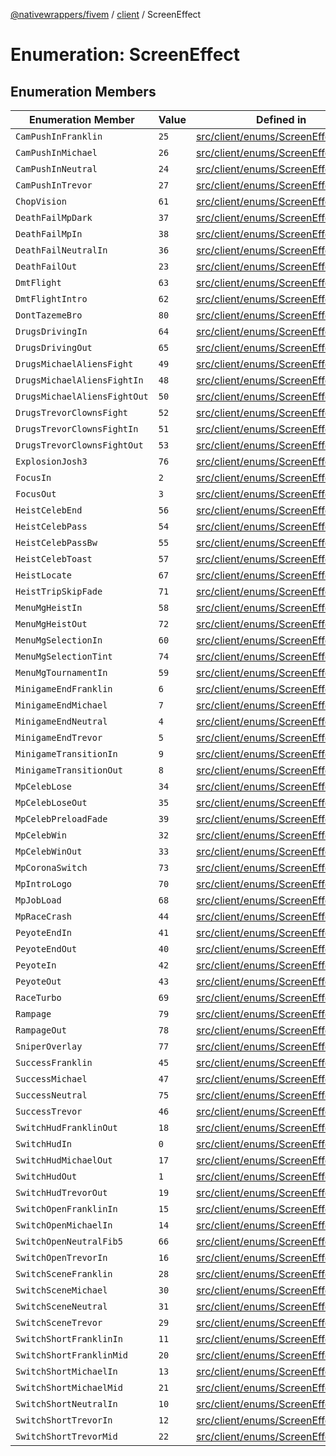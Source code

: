 [@nativewrappers/fivem](../../README.md) / [client](../README.md) / ScreenEffect

# Enumeration: ScreenEffect

## Enumeration Members

| Enumeration Member | Value | Defined in |
| ------ | ------ | ------ |
| `CamPushInFranklin` | `25` | [src/client/enums/ScreenEffect.ts:27](https://github.com/nativewrappers/fivem/blob/23974f37709c3a4a6a2e52877548e496df556c3f/src/client/enums/ScreenEffect.ts#L27) |
| `CamPushInMichael` | `26` | [src/client/enums/ScreenEffect.ts:28](https://github.com/nativewrappers/fivem/blob/23974f37709c3a4a6a2e52877548e496df556c3f/src/client/enums/ScreenEffect.ts#L28) |
| `CamPushInNeutral` | `24` | [src/client/enums/ScreenEffect.ts:26](https://github.com/nativewrappers/fivem/blob/23974f37709c3a4a6a2e52877548e496df556c3f/src/client/enums/ScreenEffect.ts#L26) |
| `CamPushInTrevor` | `27` | [src/client/enums/ScreenEffect.ts:29](https://github.com/nativewrappers/fivem/blob/23974f37709c3a4a6a2e52877548e496df556c3f/src/client/enums/ScreenEffect.ts#L29) |
| `ChopVision` | `61` | [src/client/enums/ScreenEffect.ts:63](https://github.com/nativewrappers/fivem/blob/23974f37709c3a4a6a2e52877548e496df556c3f/src/client/enums/ScreenEffect.ts#L63) |
| `DeathFailMpDark` | `37` | [src/client/enums/ScreenEffect.ts:39](https://github.com/nativewrappers/fivem/blob/23974f37709c3a4a6a2e52877548e496df556c3f/src/client/enums/ScreenEffect.ts#L39) |
| `DeathFailMpIn` | `38` | [src/client/enums/ScreenEffect.ts:40](https://github.com/nativewrappers/fivem/blob/23974f37709c3a4a6a2e52877548e496df556c3f/src/client/enums/ScreenEffect.ts#L40) |
| `DeathFailNeutralIn` | `36` | [src/client/enums/ScreenEffect.ts:38](https://github.com/nativewrappers/fivem/blob/23974f37709c3a4a6a2e52877548e496df556c3f/src/client/enums/ScreenEffect.ts#L38) |
| `DeathFailOut` | `23` | [src/client/enums/ScreenEffect.ts:25](https://github.com/nativewrappers/fivem/blob/23974f37709c3a4a6a2e52877548e496df556c3f/src/client/enums/ScreenEffect.ts#L25) |
| `DmtFlight` | `63` | [src/client/enums/ScreenEffect.ts:65](https://github.com/nativewrappers/fivem/blob/23974f37709c3a4a6a2e52877548e496df556c3f/src/client/enums/ScreenEffect.ts#L65) |
| `DmtFlightIntro` | `62` | [src/client/enums/ScreenEffect.ts:64](https://github.com/nativewrappers/fivem/blob/23974f37709c3a4a6a2e52877548e496df556c3f/src/client/enums/ScreenEffect.ts#L64) |
| `DontTazemeBro` | `80` | [src/client/enums/ScreenEffect.ts:82](https://github.com/nativewrappers/fivem/blob/23974f37709c3a4a6a2e52877548e496df556c3f/src/client/enums/ScreenEffect.ts#L82) |
| `DrugsDrivingIn` | `64` | [src/client/enums/ScreenEffect.ts:66](https://github.com/nativewrappers/fivem/blob/23974f37709c3a4a6a2e52877548e496df556c3f/src/client/enums/ScreenEffect.ts#L66) |
| `DrugsDrivingOut` | `65` | [src/client/enums/ScreenEffect.ts:67](https://github.com/nativewrappers/fivem/blob/23974f37709c3a4a6a2e52877548e496df556c3f/src/client/enums/ScreenEffect.ts#L67) |
| `DrugsMichaelAliensFight` | `49` | [src/client/enums/ScreenEffect.ts:51](https://github.com/nativewrappers/fivem/blob/23974f37709c3a4a6a2e52877548e496df556c3f/src/client/enums/ScreenEffect.ts#L51) |
| `DrugsMichaelAliensFightIn` | `48` | [src/client/enums/ScreenEffect.ts:50](https://github.com/nativewrappers/fivem/blob/23974f37709c3a4a6a2e52877548e496df556c3f/src/client/enums/ScreenEffect.ts#L50) |
| `DrugsMichaelAliensFightOut` | `50` | [src/client/enums/ScreenEffect.ts:52](https://github.com/nativewrappers/fivem/blob/23974f37709c3a4a6a2e52877548e496df556c3f/src/client/enums/ScreenEffect.ts#L52) |
| `DrugsTrevorClownsFight` | `52` | [src/client/enums/ScreenEffect.ts:54](https://github.com/nativewrappers/fivem/blob/23974f37709c3a4a6a2e52877548e496df556c3f/src/client/enums/ScreenEffect.ts#L54) |
| `DrugsTrevorClownsFightIn` | `51` | [src/client/enums/ScreenEffect.ts:53](https://github.com/nativewrappers/fivem/blob/23974f37709c3a4a6a2e52877548e496df556c3f/src/client/enums/ScreenEffect.ts#L53) |
| `DrugsTrevorClownsFightOut` | `53` | [src/client/enums/ScreenEffect.ts:55](https://github.com/nativewrappers/fivem/blob/23974f37709c3a4a6a2e52877548e496df556c3f/src/client/enums/ScreenEffect.ts#L55) |
| `ExplosionJosh3` | `76` | [src/client/enums/ScreenEffect.ts:78](https://github.com/nativewrappers/fivem/blob/23974f37709c3a4a6a2e52877548e496df556c3f/src/client/enums/ScreenEffect.ts#L78) |
| `FocusIn` | `2` | [src/client/enums/ScreenEffect.ts:4](https://github.com/nativewrappers/fivem/blob/23974f37709c3a4a6a2e52877548e496df556c3f/src/client/enums/ScreenEffect.ts#L4) |
| `FocusOut` | `3` | [src/client/enums/ScreenEffect.ts:5](https://github.com/nativewrappers/fivem/blob/23974f37709c3a4a6a2e52877548e496df556c3f/src/client/enums/ScreenEffect.ts#L5) |
| `HeistCelebEnd` | `56` | [src/client/enums/ScreenEffect.ts:58](https://github.com/nativewrappers/fivem/blob/23974f37709c3a4a6a2e52877548e496df556c3f/src/client/enums/ScreenEffect.ts#L58) |
| `HeistCelebPass` | `54` | [src/client/enums/ScreenEffect.ts:56](https://github.com/nativewrappers/fivem/blob/23974f37709c3a4a6a2e52877548e496df556c3f/src/client/enums/ScreenEffect.ts#L56) |
| `HeistCelebPassBw` | `55` | [src/client/enums/ScreenEffect.ts:57](https://github.com/nativewrappers/fivem/blob/23974f37709c3a4a6a2e52877548e496df556c3f/src/client/enums/ScreenEffect.ts#L57) |
| `HeistCelebToast` | `57` | [src/client/enums/ScreenEffect.ts:59](https://github.com/nativewrappers/fivem/blob/23974f37709c3a4a6a2e52877548e496df556c3f/src/client/enums/ScreenEffect.ts#L59) |
| `HeistLocate` | `67` | [src/client/enums/ScreenEffect.ts:69](https://github.com/nativewrappers/fivem/blob/23974f37709c3a4a6a2e52877548e496df556c3f/src/client/enums/ScreenEffect.ts#L69) |
| `HeistTripSkipFade` | `71` | [src/client/enums/ScreenEffect.ts:73](https://github.com/nativewrappers/fivem/blob/23974f37709c3a4a6a2e52877548e496df556c3f/src/client/enums/ScreenEffect.ts#L73) |
| `MenuMgHeistIn` | `58` | [src/client/enums/ScreenEffect.ts:60](https://github.com/nativewrappers/fivem/blob/23974f37709c3a4a6a2e52877548e496df556c3f/src/client/enums/ScreenEffect.ts#L60) |
| `MenuMgHeistOut` | `72` | [src/client/enums/ScreenEffect.ts:74](https://github.com/nativewrappers/fivem/blob/23974f37709c3a4a6a2e52877548e496df556c3f/src/client/enums/ScreenEffect.ts#L74) |
| `MenuMgSelectionIn` | `60` | [src/client/enums/ScreenEffect.ts:62](https://github.com/nativewrappers/fivem/blob/23974f37709c3a4a6a2e52877548e496df556c3f/src/client/enums/ScreenEffect.ts#L62) |
| `MenuMgSelectionTint` | `74` | [src/client/enums/ScreenEffect.ts:76](https://github.com/nativewrappers/fivem/blob/23974f37709c3a4a6a2e52877548e496df556c3f/src/client/enums/ScreenEffect.ts#L76) |
| `MenuMgTournamentIn` | `59` | [src/client/enums/ScreenEffect.ts:61](https://github.com/nativewrappers/fivem/blob/23974f37709c3a4a6a2e52877548e496df556c3f/src/client/enums/ScreenEffect.ts#L61) |
| `MinigameEndFranklin` | `6` | [src/client/enums/ScreenEffect.ts:8](https://github.com/nativewrappers/fivem/blob/23974f37709c3a4a6a2e52877548e496df556c3f/src/client/enums/ScreenEffect.ts#L8) |
| `MinigameEndMichael` | `7` | [src/client/enums/ScreenEffect.ts:9](https://github.com/nativewrappers/fivem/blob/23974f37709c3a4a6a2e52877548e496df556c3f/src/client/enums/ScreenEffect.ts#L9) |
| `MinigameEndNeutral` | `4` | [src/client/enums/ScreenEffect.ts:6](https://github.com/nativewrappers/fivem/blob/23974f37709c3a4a6a2e52877548e496df556c3f/src/client/enums/ScreenEffect.ts#L6) |
| `MinigameEndTrevor` | `5` | [src/client/enums/ScreenEffect.ts:7](https://github.com/nativewrappers/fivem/blob/23974f37709c3a4a6a2e52877548e496df556c3f/src/client/enums/ScreenEffect.ts#L7) |
| `MinigameTransitionIn` | `9` | [src/client/enums/ScreenEffect.ts:11](https://github.com/nativewrappers/fivem/blob/23974f37709c3a4a6a2e52877548e496df556c3f/src/client/enums/ScreenEffect.ts#L11) |
| `MinigameTransitionOut` | `8` | [src/client/enums/ScreenEffect.ts:10](https://github.com/nativewrappers/fivem/blob/23974f37709c3a4a6a2e52877548e496df556c3f/src/client/enums/ScreenEffect.ts#L10) |
| `MpCelebLose` | `34` | [src/client/enums/ScreenEffect.ts:36](https://github.com/nativewrappers/fivem/blob/23974f37709c3a4a6a2e52877548e496df556c3f/src/client/enums/ScreenEffect.ts#L36) |
| `MpCelebLoseOut` | `35` | [src/client/enums/ScreenEffect.ts:37](https://github.com/nativewrappers/fivem/blob/23974f37709c3a4a6a2e52877548e496df556c3f/src/client/enums/ScreenEffect.ts#L37) |
| `MpCelebPreloadFade` | `39` | [src/client/enums/ScreenEffect.ts:41](https://github.com/nativewrappers/fivem/blob/23974f37709c3a4a6a2e52877548e496df556c3f/src/client/enums/ScreenEffect.ts#L41) |
| `MpCelebWin` | `32` | [src/client/enums/ScreenEffect.ts:34](https://github.com/nativewrappers/fivem/blob/23974f37709c3a4a6a2e52877548e496df556c3f/src/client/enums/ScreenEffect.ts#L34) |
| `MpCelebWinOut` | `33` | [src/client/enums/ScreenEffect.ts:35](https://github.com/nativewrappers/fivem/blob/23974f37709c3a4a6a2e52877548e496df556c3f/src/client/enums/ScreenEffect.ts#L35) |
| `MpCoronaSwitch` | `73` | [src/client/enums/ScreenEffect.ts:75](https://github.com/nativewrappers/fivem/blob/23974f37709c3a4a6a2e52877548e496df556c3f/src/client/enums/ScreenEffect.ts#L75) |
| `MpIntroLogo` | `70` | [src/client/enums/ScreenEffect.ts:72](https://github.com/nativewrappers/fivem/blob/23974f37709c3a4a6a2e52877548e496df556c3f/src/client/enums/ScreenEffect.ts#L72) |
| `MpJobLoad` | `68` | [src/client/enums/ScreenEffect.ts:70](https://github.com/nativewrappers/fivem/blob/23974f37709c3a4a6a2e52877548e496df556c3f/src/client/enums/ScreenEffect.ts#L70) |
| `MpRaceCrash` | `44` | [src/client/enums/ScreenEffect.ts:46](https://github.com/nativewrappers/fivem/blob/23974f37709c3a4a6a2e52877548e496df556c3f/src/client/enums/ScreenEffect.ts#L46) |
| `PeyoteEndIn` | `41` | [src/client/enums/ScreenEffect.ts:43](https://github.com/nativewrappers/fivem/blob/23974f37709c3a4a6a2e52877548e496df556c3f/src/client/enums/ScreenEffect.ts#L43) |
| `PeyoteEndOut` | `40` | [src/client/enums/ScreenEffect.ts:42](https://github.com/nativewrappers/fivem/blob/23974f37709c3a4a6a2e52877548e496df556c3f/src/client/enums/ScreenEffect.ts#L42) |
| `PeyoteIn` | `42` | [src/client/enums/ScreenEffect.ts:44](https://github.com/nativewrappers/fivem/blob/23974f37709c3a4a6a2e52877548e496df556c3f/src/client/enums/ScreenEffect.ts#L44) |
| `PeyoteOut` | `43` | [src/client/enums/ScreenEffect.ts:45](https://github.com/nativewrappers/fivem/blob/23974f37709c3a4a6a2e52877548e496df556c3f/src/client/enums/ScreenEffect.ts#L45) |
| `RaceTurbo` | `69` | [src/client/enums/ScreenEffect.ts:71](https://github.com/nativewrappers/fivem/blob/23974f37709c3a4a6a2e52877548e496df556c3f/src/client/enums/ScreenEffect.ts#L71) |
| `Rampage` | `79` | [src/client/enums/ScreenEffect.ts:81](https://github.com/nativewrappers/fivem/blob/23974f37709c3a4a6a2e52877548e496df556c3f/src/client/enums/ScreenEffect.ts#L81) |
| `RampageOut` | `78` | [src/client/enums/ScreenEffect.ts:80](https://github.com/nativewrappers/fivem/blob/23974f37709c3a4a6a2e52877548e496df556c3f/src/client/enums/ScreenEffect.ts#L80) |
| `SniperOverlay` | `77` | [src/client/enums/ScreenEffect.ts:79](https://github.com/nativewrappers/fivem/blob/23974f37709c3a4a6a2e52877548e496df556c3f/src/client/enums/ScreenEffect.ts#L79) |
| `SuccessFranklin` | `45` | [src/client/enums/ScreenEffect.ts:47](https://github.com/nativewrappers/fivem/blob/23974f37709c3a4a6a2e52877548e496df556c3f/src/client/enums/ScreenEffect.ts#L47) |
| `SuccessMichael` | `47` | [src/client/enums/ScreenEffect.ts:49](https://github.com/nativewrappers/fivem/blob/23974f37709c3a4a6a2e52877548e496df556c3f/src/client/enums/ScreenEffect.ts#L49) |
| `SuccessNeutral` | `75` | [src/client/enums/ScreenEffect.ts:77](https://github.com/nativewrappers/fivem/blob/23974f37709c3a4a6a2e52877548e496df556c3f/src/client/enums/ScreenEffect.ts#L77) |
| `SuccessTrevor` | `46` | [src/client/enums/ScreenEffect.ts:48](https://github.com/nativewrappers/fivem/blob/23974f37709c3a4a6a2e52877548e496df556c3f/src/client/enums/ScreenEffect.ts#L48) |
| `SwitchHudFranklinOut` | `18` | [src/client/enums/ScreenEffect.ts:20](https://github.com/nativewrappers/fivem/blob/23974f37709c3a4a6a2e52877548e496df556c3f/src/client/enums/ScreenEffect.ts#L20) |
| `SwitchHudIn` | `0` | [src/client/enums/ScreenEffect.ts:2](https://github.com/nativewrappers/fivem/blob/23974f37709c3a4a6a2e52877548e496df556c3f/src/client/enums/ScreenEffect.ts#L2) |
| `SwitchHudMichaelOut` | `17` | [src/client/enums/ScreenEffect.ts:19](https://github.com/nativewrappers/fivem/blob/23974f37709c3a4a6a2e52877548e496df556c3f/src/client/enums/ScreenEffect.ts#L19) |
| `SwitchHudOut` | `1` | [src/client/enums/ScreenEffect.ts:3](https://github.com/nativewrappers/fivem/blob/23974f37709c3a4a6a2e52877548e496df556c3f/src/client/enums/ScreenEffect.ts#L3) |
| `SwitchHudTrevorOut` | `19` | [src/client/enums/ScreenEffect.ts:21](https://github.com/nativewrappers/fivem/blob/23974f37709c3a4a6a2e52877548e496df556c3f/src/client/enums/ScreenEffect.ts#L21) |
| `SwitchOpenFranklinIn` | `15` | [src/client/enums/ScreenEffect.ts:17](https://github.com/nativewrappers/fivem/blob/23974f37709c3a4a6a2e52877548e496df556c3f/src/client/enums/ScreenEffect.ts#L17) |
| `SwitchOpenMichaelIn` | `14` | [src/client/enums/ScreenEffect.ts:16](https://github.com/nativewrappers/fivem/blob/23974f37709c3a4a6a2e52877548e496df556c3f/src/client/enums/ScreenEffect.ts#L16) |
| `SwitchOpenNeutralFib5` | `66` | [src/client/enums/ScreenEffect.ts:68](https://github.com/nativewrappers/fivem/blob/23974f37709c3a4a6a2e52877548e496df556c3f/src/client/enums/ScreenEffect.ts#L68) |
| `SwitchOpenTrevorIn` | `16` | [src/client/enums/ScreenEffect.ts:18](https://github.com/nativewrappers/fivem/blob/23974f37709c3a4a6a2e52877548e496df556c3f/src/client/enums/ScreenEffect.ts#L18) |
| `SwitchSceneFranklin` | `28` | [src/client/enums/ScreenEffect.ts:30](https://github.com/nativewrappers/fivem/blob/23974f37709c3a4a6a2e52877548e496df556c3f/src/client/enums/ScreenEffect.ts#L30) |
| `SwitchSceneMichael` | `30` | [src/client/enums/ScreenEffect.ts:32](https://github.com/nativewrappers/fivem/blob/23974f37709c3a4a6a2e52877548e496df556c3f/src/client/enums/ScreenEffect.ts#L32) |
| `SwitchSceneNeutral` | `31` | [src/client/enums/ScreenEffect.ts:33](https://github.com/nativewrappers/fivem/blob/23974f37709c3a4a6a2e52877548e496df556c3f/src/client/enums/ScreenEffect.ts#L33) |
| `SwitchSceneTrevor` | `29` | [src/client/enums/ScreenEffect.ts:31](https://github.com/nativewrappers/fivem/blob/23974f37709c3a4a6a2e52877548e496df556c3f/src/client/enums/ScreenEffect.ts#L31) |
| `SwitchShortFranklinIn` | `11` | [src/client/enums/ScreenEffect.ts:13](https://github.com/nativewrappers/fivem/blob/23974f37709c3a4a6a2e52877548e496df556c3f/src/client/enums/ScreenEffect.ts#L13) |
| `SwitchShortFranklinMid` | `20` | [src/client/enums/ScreenEffect.ts:22](https://github.com/nativewrappers/fivem/blob/23974f37709c3a4a6a2e52877548e496df556c3f/src/client/enums/ScreenEffect.ts#L22) |
| `SwitchShortMichaelIn` | `13` | [src/client/enums/ScreenEffect.ts:15](https://github.com/nativewrappers/fivem/blob/23974f37709c3a4a6a2e52877548e496df556c3f/src/client/enums/ScreenEffect.ts#L15) |
| `SwitchShortMichaelMid` | `21` | [src/client/enums/ScreenEffect.ts:23](https://github.com/nativewrappers/fivem/blob/23974f37709c3a4a6a2e52877548e496df556c3f/src/client/enums/ScreenEffect.ts#L23) |
| `SwitchShortNeutralIn` | `10` | [src/client/enums/ScreenEffect.ts:12](https://github.com/nativewrappers/fivem/blob/23974f37709c3a4a6a2e52877548e496df556c3f/src/client/enums/ScreenEffect.ts#L12) |
| `SwitchShortTrevorIn` | `12` | [src/client/enums/ScreenEffect.ts:14](https://github.com/nativewrappers/fivem/blob/23974f37709c3a4a6a2e52877548e496df556c3f/src/client/enums/ScreenEffect.ts#L14) |
| `SwitchShortTrevorMid` | `22` | [src/client/enums/ScreenEffect.ts:24](https://github.com/nativewrappers/fivem/blob/23974f37709c3a4a6a2e52877548e496df556c3f/src/client/enums/ScreenEffect.ts#L24) |
